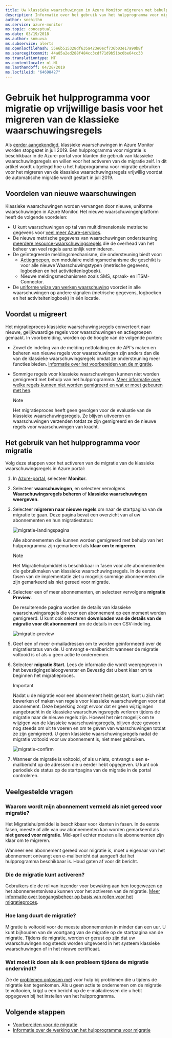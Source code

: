 ```yaml
---
title: Uw klassieke waarschuwingen in Azure Monitor migreren met behulp van het hulpprogramma voor migratie op vrijwillige basis
description: Informatie over het gebruik van het hulpprogramma voor migratie op vrijwillige basis voor het migreren van de klassieke waarschuwingsregels.
author: snehithm
ms.service: azure-monitor
ms.topic: conceptual
ms.date: 03/19/2018
ms.author: snmuvva
ms.subservice: alerts
ms.openlocfilehash: 55e6b515328df635a423e0ecf736b03e17a90b8f
ms.sourcegitcommit: 44a85a2ed288f484cc3cdf71d9b51bc0be64cc33
ms.translationtype: MT
ms.contentlocale: nl-NL
ms.lasthandoff: 04/28/2019
ms.locfileid: "64698427"
---
```

# <a name="use-the-voluntary-migration-tool-to-migrate-your-classic-alert-rules"></a>Gebruik het hulpprogramma voor migratie op vrijwillige basis voor het migreren van de klassieke waarschuwingsregels

Als [eerder aangekondigd](monitoring-classic-retirement.md), klassieke waarschuwingen in Azure Monitor worden stopgezet in juli 2019. Een hulpprogramma voor migratie is beschikbaar in de Azure-portal voor klanten die gebruik van klassieke waarschuwingsregels en willen voor het activeren van de migratie zelf. In dit artikel wordt uitgelegd hoe u het hulpprogramma voor migratie gebruiken voor het migreren van de klassieke waarschuwingsregels vrijwillig voordat de automatische migratie wordt gestart in juli 2019.

## <a name="benefits-of-new-alerts"></a>Voordelen van nieuwe waarschuwingen

Klassieke waarschuwingen worden vervangen door nieuwe, uniforme waarschuwingen in Azure Monitor. Het nieuwe waarschuwingenplatform heeft de volgende voordelen:

- U kunt waarschuwingen op tal van multidimensionale metrische gegevens voor [veel meer Azure-services](alerts-metric-near-real-time.md#metrics-and-dimensions-supported).
- De nieuwe metrische gegevens van waarschuwingen ondersteuning [meerdere resource-waarschuwingsregels](alerts-metric-overview.md#monitoring-at-scale-using-metric-alerts-in-azure-monitor) die de overhead van het beheer van veel regels aanzienlijk verminderen.
- De geïntegreerde meldingsmechanisme, die ondersteuning biedt voor:
  - [Actiegroepen](action-groups.md), een modulaire meldingsmechanisme die geschikt is voor alle nieuwe Waarschuwingstypen (metrische gegevens, logboeken en het activiteitenlogboek).
  - Nieuwe meldingsmechanismen zoals SMS, spraak- en ITSM-Connector.
- De [uniforme wijze van werken waarschuwing](alerts-overview.md) voorziet in alle waarschuwingen op andere signalen (metrische gegevens, logboeken en het activiteitenlogboek) in één locatie.

## <a name="before-you-migrate"></a>Voordat u migreert

Het migratieproces klassieke waarschuwingsregels converteert naar nieuwe, gelijkwaardige regels voor waarschuwingen en actiegroepen gemaakt. In voorbereiding, worden op de hoogte van de volgende punten:

- Zowel de indeling van de melding nettolading en de API's maken en beheren van nieuwe regels voor waarschuwingen zijn anders dan die van de klassieke waarschuwingsregels omdat ze ondersteuning meer functies bieden. [Informatie over het voorbereiden van de migratie](alerts-prepare-migration.md).

- Sommige regels voor klassieke waarschuwingen kunnen niet worden gemigreerd met behulp van het hulpprogramma. [Meer informatie over welke regels kunnen niet worden gemigreerd en wat er moet gebeuren met hen](alerts-understand-migration.md#which-classic-alert-rules-can-be-migrated).

    > [!NOTE]
    > Het migratieproces heeft geen gevolgen voor de evaluatie van de klassieke waarschuwingsregels. Ze blijven uitvoeren en waarschuwingen verzenden totdat ze zijn gemigreerd en de nieuwe regels voor waarschuwingen van kracht.

## <a name="how-to-use-the-migration-tool"></a>Het gebruik van het hulpprogramma voor migratie

Volg deze stappen voor het activeren van de migratie van de klassieke waarschuwingsregels in Azure portal:

1. In [Azure-portal](https://portal.azure.com), selecteer **Monitor**.

1. Selecteer **waarschuwingen**, en selecteer vervolgens **Waarschuwingsregels beheren** of **klassieke waarschuwingen weergeven**.

1. Selecteer **migreren naar nieuwe regels** om naar de startpagina van de migratie te gaan. Deze pagina bevat een overzicht van al uw abonnementen en hun migratiestatus:

    ![migratie-landingspagina](media/alerts-migration/migration-landing.png "regels migreren")

    Alle abonnementen die kunnen worden gemigreerd met behulp van het hulpprogramma zijn gemarkeerd als **klaar om te migreren**.

    > [!NOTE]
    > Het Migratiehulpmiddel is beschikbaar in fasen voor alle abonnementen die gebruikmaken van klassieke waarschuwingsregels. In de eerste fasen van de implementatie ziet u mogelijk sommige abonnementen die zijn gemarkeerd als niet gereed voor migratie.

1. Selecteer een of meer abonnementen, en selecteer vervolgens **migratie Preview**.

    De resulterende pagina worden de details van klassieke waarschuwingsregels die voor een abonnement op een moment worden gemigreerd. U kunt ook selecteren **downloaden van de details van de migratie voor dit abonnement** om de details in een CSV-indeling.

    ![migratie-preview](media/alerts-migration/migration-preview.png "Preview-migratie")

1. Geef een of meer e-mailadressen om te worden geïnformeerd over de migratiestatus van de. U ontvangt e-mailbericht wanneer de migratie voltooid is of als u geen actie te ondernemen.

1. Selecteer **migratie Start**. Lees de informatie die wordt weergegeven in het bevestigingsdialoogvenster en Bevestig dat u bent klaar om te beginnen het migratieproces.

    > [!IMPORTANT]
    > Nadat u de migratie voor een abonnement hebt gestart, kunt u zich niet bewerken of maken van regels voor klassieke waarschuwingen voor dat abonnement. Deze beperking zorgt ervoor dat er geen wijzigingen aangebracht in de klassieke waarschuwingsregels verloren tijdens de migratie naar de nieuwe regels zijn. Hoewel het niet mogelijk om te wijzigen van de klassieke waarschuwingsregels, blijven deze gewoon nog steeds om uit te voeren en om te geven van waarschuwingen totdat ze zijn gemigreerd. U geen klassieke waarschuwingsregels nadat de migratie voltooid voor uw abonnement is, niet meer gebruiken.

    ![migratie-confirm](media/alerts-migration/migration-confirm.png "bevestigen migratie starten")

1. Wanneer de migratie is voltooid, of als u niets, ontvangt u een e-mailbericht op de adressen die u eerder hebt opgegeven. U kunt ook periodiek de status op de startpagina van de migratie in de portal controleren.

## <a name="frequently-asked-questions"></a>Veelgestelde vragen

### <a name="why-is-my-subscription-listed-as-not-ready-for-migration"></a>Waarom wordt mijn abonnement vermeld als niet gereed voor migratie?

Het Migratiehulpmiddel is beschikbaar voor klanten in fasen. In de eerste fasen, meeste of alle van uw abonnementen kan worden gemarkeerd als **niet gereed voor migratie**. Mid-april echter moeten alle abonnementen zijn klaar om te migreren.

Wanneer een abonnement gereed voor migratie is, moet u eigenaar van het abonnement ontvangt een e-mailbericht dat aangeeft dat het hulpprogramma beschikbaar is. Houd gaten af voor dit bericht.

### <a name="who-can-trigger-the-migration"></a>Die de migratie kunt activeren?

Gebruikers die de rol van inzender voor bewaking aan hen toegewezen op het abonnementsniveau kunnen voor het activeren van de migratie. [Meer informatie over toegangsbeheer op basis van rollen voor het migratieproces](alerts-understand-migration.md#who-can-trigger-the-migration).

### <a name="how-long-will-the-migration-take"></a>Hoe lang duurt de migratie?

Migratie is voltooid voor de meeste abonnementen in minder dan een uur. U kunt bijhouden van de voortgang van de migratie op de startpagina van de migratie. Tijdens de migratie, worden er gerust op zijn dat uw waarschuwingen nog steeds worden uitgevoerd in het systeem klassieke waarschuwingen of in het nieuwe certificaat.

### <a name="what-can-i-do-if-i-run-into-a-problem-during-migration"></a>Wat moet ik doen als ik een probleem tijdens de migratie ondervindt?

Zie de [problemen oplossen met](alerts-understand-migration.md#common-problems-and-remedies) voor hulp bij problemen die u tijdens de migratie kan tegenkomen. Als u geen actie te ondernemen om de migratie te voltooien, krijgt u een bericht op de e-mailadressen die u hebt opgegeven bij het instellen van het hulpprogramma.

## <a name="next-steps"></a>Volgende stappen

- [Voorbereiden voor de migratie](alerts-prepare-migration.md)
- [Informatie over de werking van het hulpprogramma voor migratie](alerts-understand-migration.md)
